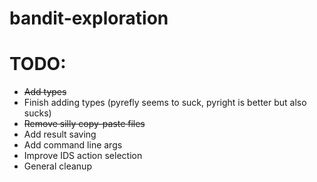 # bandit-exploration

# TODO:
- ~~Add types~~
- Finish adding types (pyrefly seems to suck, pyright is better but also sucks)
- ~~Remove silly copy-paste files~~
- Add result saving
- Add command line args
- Improve IDS action selection
- General cleanup 